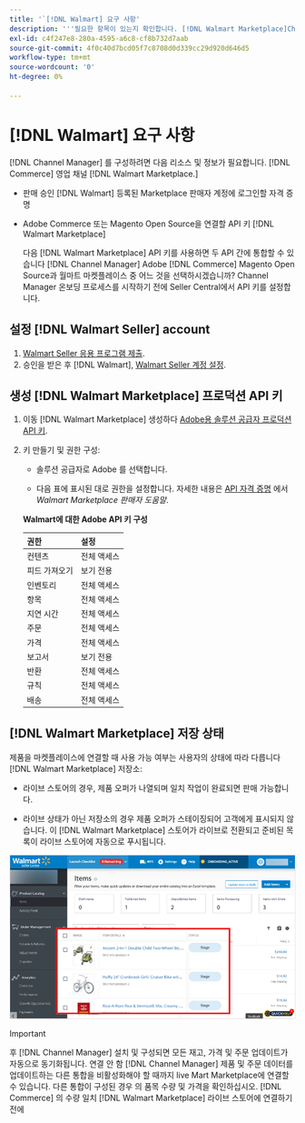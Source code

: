 ```yaml
---
title: '`[!DNL Walmart] 요구 사항'
description: '''필요한 항목이 있는지 확인합니다. [!DNL Walmart Marketplace]Channel Manager와 통합할 정보 및 리소스'
exl-id: c4f247e8-280a-4595-a6c8-cf8b732d7aab
source-git-commit: 4f0c40d7bcd05f7c8708d0d339cc29d920d646d5
workflow-type: tm+mt
source-wordcount: '0'
ht-degree: 0%

---
```


# [!DNL Walmart] 요구 사항

[!DNL Channel Manager] 를 구성하려면 다음 리소스 및 정보가 필요합니다. [!DNL Commerce] 영업 채널 [!DNL Walmart Marketplace.]

* 판매 승인 [!DNL Walmart] 등록된 Marketplace 판매자 계정에 로그인할 자격 증명

* Adobe Commerce 또는 Magento Open Source을 연결할 API 키 [!DNL Walmart Marketplace]

   다음 [!DNL Walmart Marketplace] API 키를 사용하면 두 API 간에 통합할 수 있습니다 [!DNL Channel Manager] Adobe [!DNL Commerce] Magento Open Source과 월마트 마켓플레이스 중 어느 것을 선택하시겠습니까? Channel Manager 온보딩 프로세스를 시작하기 전에 Seller Central에서 API 키를 설정합니다.

## 설정 [!DNL Walmart Seller] account

1. [Walmart Seller 응용 프로그램 제출](https://marketplace-apply.walmart.com/apply?id=0014M00001zivMpQAI).
1. 승인을 받은 후 [!DNL Walmart], [Walmart Seller 계정 설정](https://sellerhelp.walmart.com/seller/s/guide?article=000008219).

## 생성 [!DNL Walmart Marketplace] 프로덕션 API 키

1. 이동 [!DNL Walmart Marketplace] 생성하다 [Adobe용 솔루션 공급자 프로덕션 API 키](https://developer.walmart.com/#preloginModal?redirectUri=https%3A%2F%2Fdeveloper.walmart.com%2Faccount%2FgenerateKey).

1. 키 만들기 및 권한 구성:

   * 솔루션 공급자로 Adobe 를 선택합니다.

   * 다음 표에 표시된 대로 권한을 설정합니다. 자세한 내용은 [API 자격 증명](https://sellerhelp.walmart.com/seller/s/guide?article=000006422) 에서 _Walmart Marketplace 판매자 도움말_.

   **Walmart에 대한 Adobe API 키 구성**

   | **권한** | **설정** |
   |----------------|-------------|
   | 컨텐츠 | 전체 액세스 |
   | 피드 가져오기 | 보기 전용 |
   | 인벤토리 | 전체 액세스 |
   | 항목 | 전체 액세스 |
   | 지연 시간 | 전체 액세스 |
   | 주문 | 전체 액세스 |
   | 가격 | 전체 액세스 |
   | 보고서 | 보기 전용 |
   | 반환 | 전체 액세스 |
   | 규칙 | 전체 액세스 |
   | 배송 | 전체 액세스 |

## [!DNL Walmart Marketplace] 저장 상태

제품을 마켓플레이스에 연결할 때 사용 가능 여부는 사용자의 상태에 따라 다릅니다 [!DNL Walmart Marketplace] 저장소:

* 라이브 스토어의 경우, 제품 오퍼가 나열되며 일치 작업이 완료되면 판매 가능합니다.

* 라이브 상태가 아닌 저장소의 경우 제품 오퍼가 스테이징되어 고객에게 표시되지 않습니다. 이 [!DNL Walmart Marketplace] 스토어가 라이브로 전환되고 준비된 목록이 라이브 스토어에 자동으로 푸시됩니다.

![[!DNL Walmart Seller Central] 준비된 제품](assets/walmart-seller-central-staged.png)

>[!IMPORTANT]
>
>후 [!DNL Channel Manager] 설치 및 구성되면 모든 재고, 가격 및 주문 업데이트가 자동으로 동기화됩니다. 연결 안 함 [!DNL Channel Manager] 제품 및 주문 데이터를 업데이트하는 다른 통합을 비활성화해야 할 때까지 live Mart Marketplace에 연결할 수 있습니다. 다른 통합이 구성된 경우 의 품목 수량 및 가격을 확인하십시오. [!DNL Commerce] 의 수량 일치 [!DNL Walmart Marketplace] 라이브 스토어에 연결하기 전에

